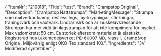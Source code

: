 {
  "ItemNr": "210018",
  "Title": "test",
  "Brand": "Crampstop Original",
  "Description": "Crampstop Nattstrumpa",
  "MarketingMessage": "Strumpa som motverkar kramp, restless legs, myrkrypningar, stickningar, träningsvärk och växtvärk. Lindrar värk och är muskelavstressande. Strumpan har mer vidd än dagstrumpan för att inte komprimera för mycket. Max vadomkrets: 50 cm. En storlek eftersom materialet är elastiskt. Registrerad hos Läkemedelsverket PID 60007 MD, Klass 1, CrampStop Original. Miljövänlig enligt ÖKO-Tex standard 100.",
  "Ingredients": "SV: Modifierad syntetfiber"
}